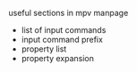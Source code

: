 
useful sections in mpv manpage
* list of input commands
* input command prefix
* property list
* property expansion
